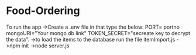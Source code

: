 # Food-Ordering
To run the app 
->Create a .env file
  in that type  the below:
    PORT= portno
    mongoURI="Your mongo db link"
    TOKEN_SECRET="secreate key to decrypt the data".
->to load the items to the database run the file itemImport.js 
->npm init
->node server.js
